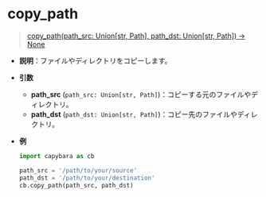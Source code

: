# copy_path

> [copy_path(path_src: Union[str, Path], path_dst: Union[str, Path]) -> None](https://github.com/DocsaidLab/Capybara/blob/975d62fba4f76db59e715c220f7a2af5ad8d050e/capybara/utils/custom_path.py#L34)

- **説明**：ファイルやディレクトリをコピーします。

- **引数**

  - **path_src** (`path_src: Union[str, Path]`)：コピーする元のファイルやディレクトリ。
  - **path_dst** (`path_dst: Union[str, Path]`)：コピー先のファイルやディレクトリ。

- **例**

  ```python
  import capybara as cb

  path_src = '/path/to/your/source'
  path_dst = '/path/to/your/destination'
  cb.copy_path(path_src, path_dst)
  ```
